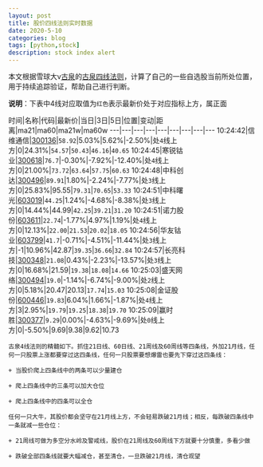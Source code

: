 ```yaml
---
layout: post
title: 股价四线法则实时数据
date: 2020-5-10
categories: blog
tags: [python,stock]
description: stock index alert
---
```



本文根据雪球大v[古泉](https://xueqiu.com/u/7148646888)的[古泉四线法则](https://xueqiu.com/7148646888/130498192)，计算了自己的一些自选股当前所处位置，用于持续追踪验证，帮助自己进行判断。

**说明**：下表中4线对应取值为`红色`表示最新价处于对应指标上方，属正面

时间|名称|代码|最新价|当日|3日|5日|位置|变动|距离|ma21|ma60|ma21w|ma60w
---|---|---|---|---|---|---|---|---
10:24:42|信维通信|[300136](https://xueqiu.com/S/SZ300136)|`58.92`|5.03%|5.62%|-2.50%|处`4`线上方|0|24.31%|`54.57`|`50.43`|`46.16`|`40.65`
10:24:45|寒锐钴业|[300618](https://xueqiu.com/S/SZ300618)|`76.7`|-0.30%|-7.92%|-12.40%|处`4`线上方|0|21.00%|`73.72`|`63.64`|`57.75`|`60.63`
10:24:48|中科创达|[300496](https://xueqiu.com/S/SZ300496)|`89.91`|1.80%|-2.24%|-7.77%|处`3`线上方|0|25.83%|95.55|`79.31`|`70.65`|`53.33`
10:24:51|中科曙光|[603019](https://xueqiu.com/S/SH603019)|`44.25`|1.24%|-4.68%|-8.38%|处`3`线上方|0|14.44%|44.99|`42.25`|`39.21`|`31.20`
10:24:51|诺力股份|[603611](https://xueqiu.com/S/SH603611)|`22.74`|-1.77%|4.97%|1.19%|处`4`线上方|0|12.13%|`22.00`|`21.53`|`20.02`|`18.05`
10:24:56|华友钴业|[603799](https://xueqiu.com/S/SH603799)|`41.7`|-0.71%|-4.51%|-11.44%|处`3`线上方|-1|10.96%|42.87|`39.35`|`36.66`|`32.84`
10:24:57|长亮科技|[300348](https://xueqiu.com/S/SZ300348)|`21.08`|0.43%|-2.23%|-13.57%|处`3`线上方|0|16.68%|21.59|`19.38`|`18.08`|`14.66`
10:25:03|盛天网络|[300494](https://xueqiu.com/S/SZ300494)|`19.0`|-1.14%|-6.74%|-9.00%|处`2`线上方|0|5.18%|20.47|20.13|`17.74`|`15.03`
10:25:08|金证股份|[600446](https://xueqiu.com/S/SH600446)|`19.83`|6.04%|1.66%|-1.87%|处`4`线上方|3|2.95%|`19.79`|`19.25`|`18.38`|`19.70`
10:25:09|赢时胜|[300377](https://xueqiu.com/S/SZ300377)|`9.29`|0.00%|-4.63%|-9.69%|处`0`线上方|0|-5.50%|9.69|9.38|9.62|10.73

```
古泉4线法则的精髓如下。抓住21日线、60日线、21周线及60周线等四条线，外加21月线，任何一只股票上涨都要穿过这四条线，任何一只股票要想爆雷也要先下穿过这四条线：

+ 当股价爬上四条线中的两条可以少量建仓

+ 爬上四条线中的三条可以加大仓位

+ 爬上四条线中的四条可以全仓

任何一只大牛，其股价都会坚守在21月线上方，不会轻易跌破21月线；相反，每跌破四条线中一条就减一些仓位：

+ 21周线可做为多空分水岭及警戒线，股价在21周线及60周线下方就要十分慎重，多看少做

+ 跌破全部四条线就要大幅减仓，甚至清仓，一旦跌破21月线，清仓观望
```
